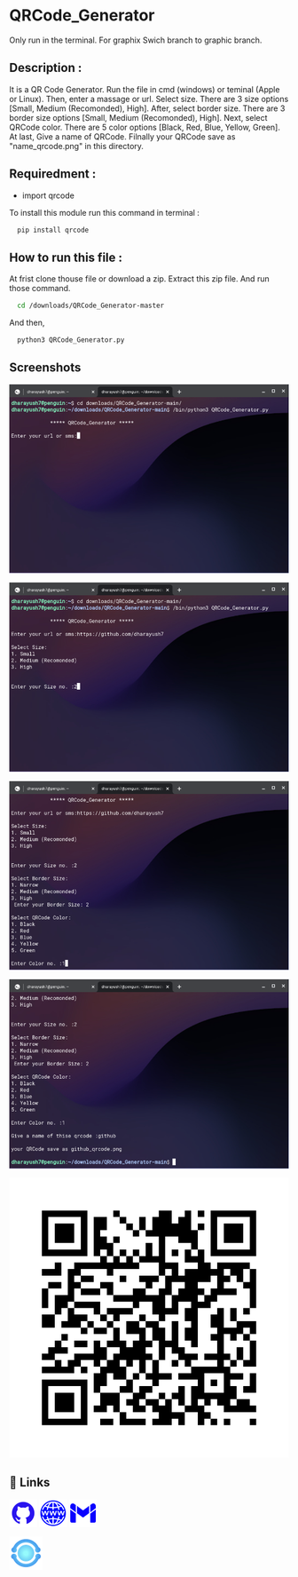 
# QRCode_Generator

Only run in the terminal. For graphix Swich branch to graphic branch.


## Description :

It is a QR Code Generator. Run the file in cmd (windows) or teminal (Apple or Linux).  Then, enter a massage or url. Select size. There are 3 size options [Small, Medium (Recomonded), High]. After, select border size. There are 3 border size options [Small, Medium (Recomonded), High]. Next, select QRCode color. There are 5 color options [Black, Red, Blue, Yellow, Green]. At last, Give a name of QRCode. Filnally your QRCode save as "name_qrcode.png" in this directory.


##  Requiredment :

- import qrcode

To install this module run this command in terminal :

```bash
  pip install qrcode
```

## How to run this file :

At frist clone thouse file or download a zip. Extract this zip file.
And run those command. 

```bash
  cd /downloads/QRCode_Generator-master
```
And then, 

```bash
  python3 QRCode_Generator.py
```



## Screenshots

![App Screenshot](https://github.com/dharayush7/pyimage/blob/image/QRCode_Generator/image1.png?raw=true)

![App Screenshot](https://github.com/dharayush7/pyimage/blob/image/QRCode_Generator/image2.png?raw=true)

![App Screenshot](https://github.com/dharayush7/pyimage/blob/image/QRCode_Generator/image3.png?raw=true)

![App Screenshot](https://github.com/dharayush7/pyimage/blob/image/QRCode_Generator/image4.png?raw=true)

![App Screenshot](https://github.com/dharayush7/pyimage/blob/image/QRCode_Generator/image5.png?raw=true)




## 🔗 Links

[![github](https://github.com/dharayush7/pyimage/blob/image/Icons/github.png?raw=true)](https://github.com/dharayush7)
[![website](https://github.com/dharayush7/pyimage/blob/image/Icons/website.png?raw=true)](https://www.linkedin.com/)
[![gmail](https://github.com/dharayush7/pyimage/blob/image/Icons/gmail.png?raw=true)](mailto:ayushdh2@gmail.com)

 
  
![Logo](https://github.com/dharayush7/pyimage/blob/image/Icons/logo.png?raw=truehttps://github.com/dharayush7/pyimage/blob/main/Icons/website.png?raw=true)

